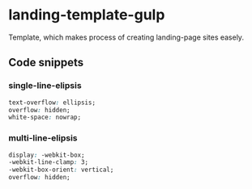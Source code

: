 # landing-template-gulp

Template, which makes process of creating landing-page sites easely.

## Code snippets

### single-line-elipsis

```css
text-overflow: ellipsis;
overflow: hidden;
white-space: nowrap;
```


### multi-line-elipsis

```css
display: -webkit-box;
-webkit-line-clamp: 3;
-webkit-box-orient: vertical;
overflow: hidden;
```

